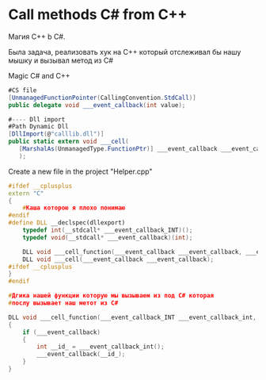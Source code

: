 # Call methods C# from C++ 

Магия C++ b C#.

Была задача, реализовать хук на С++ который отслеживал бы нашу мышку и вызывал метод из C#


Magic C# and C++ 
```cs
#CS file 
[UnmanagedFunctionPointer(CallingConvention.StdCall)]
public delegate void ___event_callback(int value);

#---- Dll import 
#Path Dynamic Dll
[DllImport(@"calllib.dll")] 
public static extern void ___cell(
   [MarshalAs(UnmanagedType.FunctionPtr)] ___event_callback ___event_callback
   );
```


Create a new file in the project "Helper.cpp"
```cpp
#ifdef __cplusplus
extern "C"
{
    #Каша которою я плохо понимаю 
#endif
#define DLL __declspec(dllexport)
	typedef int(__stdcall* ___event_callback_INT)();
	typedef void(__stdcall* ___event_callback)(int);

	DLL void ___cell_function(___event_callback ___event_callback, ___event_callback_INT ___event_callback_int);
	DLL void ___cell(___event_callback ___event_callback);
#ifdef __cplusplus
}
#endif

#Дгика нашей функции которую мы вызываем из под С# которая 
#послу вызывает наш метот из C# 

DLL void ___cell_function(___event_callback_INT ___event_callback_int, ___event_callback ___event_callback)
{
	if (___event_callback)
	{
		int __id_ = ___event_callback_int();
		___event_callback(__id_);
	}
}

```